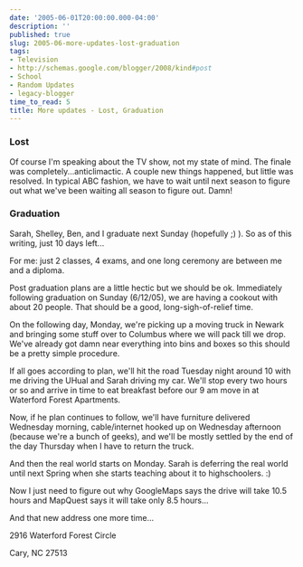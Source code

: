 ```yaml
---
date: '2005-06-01T20:00:00.000-04:00'
description: ''
published: true
slug: 2005-06-more-updates-lost-graduation
tags:
- Television
- http://schemas.google.com/blogger/2008/kind#post
- School
- Random Updates
- legacy-blogger
time_to_read: 5
title: More updates - Lost, Graduation
---
```


<h3>Lost</h3>Of course I'm speaking about the TV show, not my state of mind. The finale was completely...anticlimactic. A couple new things happened, but little was resolved. In typical ABC fashion, we have to wait until next season to figure out what we've been waiting all season to figure out. Damn! <h3>Graduation</h3>Sarah, Shelley, Ben, and I graduate next Sunday (hopefully ;) ). So as of this writing, just 10 days left...

For me: just 2 classes, 4 exams, and one long ceremony are between me and a diploma.

Post graduation plans are a little hectic but we should be ok. Immediately following graduation on Sunday (6/12/05), we are having a cookout with about 20 people. That should be a good, long-sigh-of-relief time.

On the following day, Monday, we're picking up a moving truck in Newark and bringing some stuff over to Columbus where we will pack till we drop. We've already got damn near everything into bins and boxes so this should be a pretty simple procedure.

If all goes according to plan, we'll hit the road Tuesday night around 10 with me driving the UHual and Sarah driving my car. We'll stop every two hours or so and arrive in time to eat breakfast before our 9 am move in at Waterford Forest Apartments.

Now, if he plan continues to follow, we'll have furniture delivered Wednesday morning, cable/internet hooked up on Wednesday afternoon (because we're a bunch of geeks), and we'll be mostly settled by the end of the day Thursday when I have to return the truck.

And then the real world starts on Monday. Sarah is deferring the real world until next Spring when she starts teaching about it to highschoolers. :)

Now I just need to figure out why GoogleMaps says the drive will take 10.5 hours and MapQuest says it will take only 8.5 hours...

And that new address one more time...

   2916 Waterford Forest Circle

   Cary, NC 27513